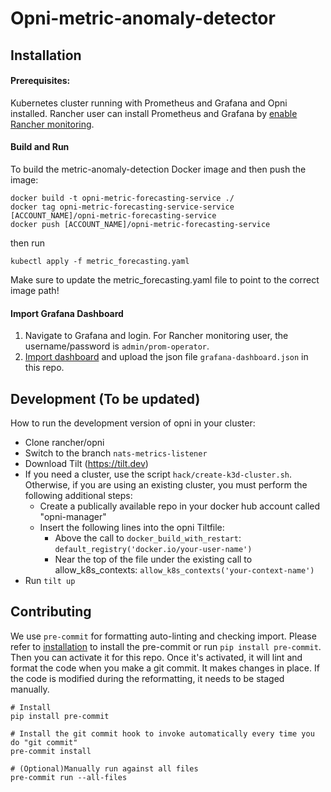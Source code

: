 # Opni-metric-anomaly-detector

## Installation
#### Prerequisites:
Kubernetes cluster running with Prometheus and Grafana and Opni installed.
Rancher user can install Prometheus and Grafana by [enable Rancher monitoring](https://rancher.com/docs/rancher/v2.5/en/monitoring-alerting/guides/enable-monitoring/).


#### Build and Run
To build the metric-anomaly-detection Docker image and then push the image:
```
docker build -t opni-metric-forecasting-service ./
docker tag opni-metric-forecasting-service-service [ACCOUNT_NAME]/opni-metric-forecasting-service
docker push [ACCOUNT_NAME]/opni-metric-forecasting-service

```

then run
```
kubectl apply -f metric_forecasting.yaml
```
Make sure to update the metric_forecasting.yaml file to point to the correct image path!

#### Import Grafana Dashboard
1. Navigate to Grafana and login. For Rancher monitoring user, the username/password is `admin/prom-operator`.
2. [Import dashboard](https://grafana.com/docs/grafana/latest/dashboards/export-import/#import-dashboard) and upload the json file `grafana-dashboard.json` in this repo.

## Development (To be updated)
How to run the development version of opni in your cluster:
- Clone rancher/opni
- Switch to the branch `nats-metrics-listener`
- Download Tilt (https://tilt.dev)
- If you need a cluster, use the script `hack/create-k3d-cluster.sh`. Otherwise, if you are using an existing cluster, you must perform the following additional steps:
  - Create a publically available repo in your docker hub account called "opni-manager"
  - Insert the following lines into the opni Tiltfile:
    - Above the call to `docker_build_with_restart`: `default_registry('docker.io/your-user-name')`
    - Near the top of the file under the existing call to allow_k8s_contexts: `allow_k8s_contexts('your-context-name')`
- Run `tilt up`

## Contributing
We use `pre-commit` for formatting auto-linting and checking import. Please refer to [installation](https://pre-commit.com/#installation) to install the pre-commit or run `pip install pre-commit`. Then you can activate it for this repo. Once it's activated, it will lint and format the code when you make a git commit. It makes changes in place. If the code is modified during the reformatting, it needs to be staged manually.

```
# Install
pip install pre-commit

# Install the git commit hook to invoke automatically every time you do "git commit"
pre-commit install

# (Optional)Manually run against all files
pre-commit run --all-files
```
